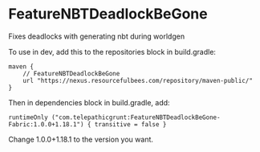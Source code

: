 # FeatureNBTDeadlockBeGone
Fixes deadlocks with generating nbt during worldgen

To use in dev, add this to the repositories block in build.gradle:

    maven {
    	// FeatureNBTDeadlockBeGone
        url "https://nexus.resourcefulbees.com/repository/maven-public/"
    }

Then in dependencies block in build.gradle, add:

	runtimeOnly ("com.telepathicgrunt:FeatureNBTDeadlockBeGone-Fabric:1.0.0+1.18.1") { transitive = false }
    
Change 1.0.0+1.18.1 to the version you want.
